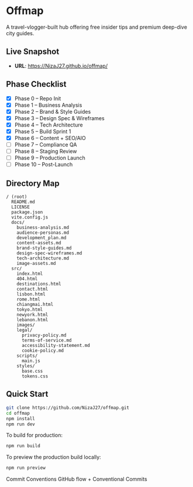 # Offmap

A travel-vlogger-built hub offering free insider tips and premium deep-dive city guides.

## Live Snapshot
- **URL**: <https://NizaJ27.github.io/offmap/>

## Phase Checklist
- [x] Phase 0 – Repo Init
- [x] Phase 1 – Business Analysis
- [x] Phase 2 – Brand & Style Guides
- [x] Phase 3 – Design Spec & Wireframes
- [x] Phase 4 – Tech Architecture
- [x] Phase 5 – Build Sprint 1
- [x] Phase 6 – Content + SEO/AIO
- [ ] Phase 7 – Compliance QA
- [ ] Phase 8 – Staging Review
- [ ] Phase 9 – Production Launch
- [ ] Phase 10 – Post-Launch

## Directory Map
```
/ (root)
  README.md
  LICENSE
  package.json
  vite.config.js
  docs/
    business-analysis.md
    audience-personas.md
    development_plan.md
    content-assets.md
    brand-style-guides.md
    design-spec-wireframes.md
    tech-architecture.md
    image-assets.md
  src/
    index.html
    404.html
    destinations.html
    contact.html
    lisbon.html
    rome.html
    chiangmai.html
    tokyo.html
    newyork.html
    lebanon.html
    images/
    legal/
      privacy-policy.md
      terms-of-service.md
      accessibility-statement.md
      cookie-policy.md
    scripts/
      main.js
    styles/
      base.css
      tokens.css
```

## Quick Start
```bash
git clone https://github.com/NizaJ27/offmap.git
cd offmap
npm install
npm run dev
```

To build for production:
```bash
npm run build
```

To preview the production build locally:
```bash
npm run preview
```

Commit Conventions
GitHub flow + Conventional Commits
